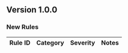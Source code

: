 ﻿## Version 1.0.0

### New Rules

| Rule ID | Category | Severity | Notes |
| ------- | -------- | -------- | ----- |
